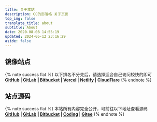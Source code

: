 ```yaml
---
title: 关于本站
description: CC的部落格 关于页面
top_img: false
translate_title: about
subtitle: About
date: 2020-08-08 14:55:19
updated: 2024-05-12 23:16:29
aside: false
---
```

## 镜像站点

{% note success flat %} 以下排名不分先后，请选择适合自己访问较快的即可</br> **[GitHub](https://github.blog.ccknbc.cc) | [GitLab](https://gitlab.blog.ccknbc.cc) | [Bitbucket](https://ccknbc.bitbucket.io) | [Vercel](https://vercel.blog.ccknbc.cc) | [Netlify](https://netlify.blog.ccknbc.cc) | [CloudFlare](https://cloudflare.blog.ccknbc.cc)** {% endnote %}

## 站点源码

{% note success flat %} 本站所有内容完全公开，可前往以下地址查看源码</br>  **[GitHub](https://github.com/ccknbc-actions/blog-butterfly) | [GitLab](https://gitlab.com/CCKNBC/ccknbc.gitlab.io) | [Bitbucket](https://bitbucket.org/ccknbc/blog) | [Coding](https://ccknbc.coding.net/public/blog/blog-butterfly/git/files) | [Gitee](https://gitee.com/ccknbc/blog-butterfly)** {% endnote %}

